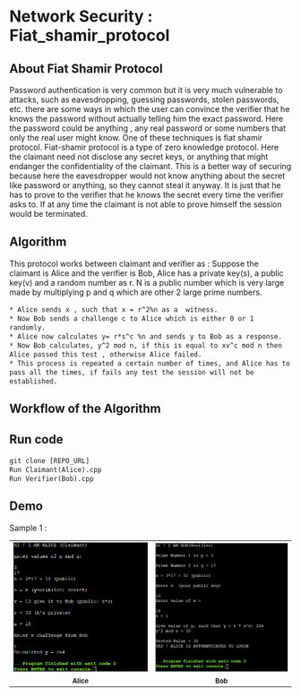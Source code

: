 # Network Security : Fiat_shamir_protocol

## About Fiat Shamir Protocol
Password authentication is very common but it is very much vulnerable to attacks, such as eavesdropping, guessing passwords, stolen passwords, etc. there are some ways in which the user can convince the verifier that he knows the password without actually telling him the exact password. Here the password could be anything , any real password or some numbers that only the real user might know. One of these techniques is fiat shamir protocol. 
Fiat-shamir protocol is a type of zero knowledge protocol. Here the claimant need not disclose any secret keys, or anything that might endanger the confidentiality of the claimant. This is a better way of securing because here the eavesdropper would not know anything about the secret like password or anything, so they cannot steal it anyway. It is just that he has to prove to the verifier that he knows the secret every time the verifier asks to. If at any time the claimant is not able to prove himself the session would be terminated. 



## Algorithm
This protocol works between claimant and verifier as :
Suppose the claimant is Alice and the verifier is Bob, Alice has a private key(s), a public key(v) and a random number as r. 
N is a public number which is very large made by multiplying p and q which are other 2 large prime numbers.
```
* Alice sends x , such that x = r^2%n as a  witness.
* Now Bob sends a challenge c to Alice which is either 0 or 1 randomly.
* Alice now calculates y= r*s^c %n and sends y to Bob as a response.
* Now Bob calculates, y^2 mod n, if this is equal to xv^c mod n then Alice passed this test , otherwise Alice failed. 
* This process is repeated a certain number of times, and Alice has to pass all the times, if fails any test the session will not be established.
```

## Workflow of the Algorithm
<!--  ![Workflow](https://encrypted-tbn0.gstatic.com/images?q=tbn:ANd9GcS3u-qfYy5KvlzQQCSlBdUxcSXIcXYNVjT9EQ&usqp=CAU)
  -->
<!-- <p align="center">
  <img width="1000" height="600" src="https://encrypted-tbn0.gstatic.com/images?q=tbn:ANd9GcS3u-qfYy5KvlzQQCSlBdUxcSXIcXYNVjT9EQ&usqp=CAU">
</p>
 -->
## Run code
```
git clone [REPO_URL]
Run Claimant(Alice).cpp
Run Verifier(Bob).cpp
```

## Demo
Sample 1 :
<!-- ![Bob](https://github.com/shee35/Fiat_shamir_protocol/blob/main/assets/ns1.png)
![Alice](https://github.com/shee35/Fiat_shamir_protocol/blob/main/assets/ns2.png) -->

<table>
  <tr>
     <td align="center"><img src="https://github.com/shee35/Fiat_shamir_protocol/blob/main/assets/ns2.png" width="450px;" alt=""/><br /><sub><b>Alice</b></sub></a><br /></td>
     <td align="center"><img src="https://github.com/shee35/Fiat_shamir_protocol/blob/main/assets/ns1.png" width="450px;" alt=""/><br /><sub><b>Bob</b></sub></a><br /></td>
    
  </tr>
  </table>
<!-- 
Sample 2 :

<table>
  <tr>
     <td align="center"><img src="https://github.com/shee35/Fiat_shamir_protocol/blob/main/assets/ns22.png" width="450px;" alt=""/><br /><sub><b>Alice</b></sub></a><br /></td>
     <td align="center"><img src="https://github.com/shee35/Fiat_shamir_protocol/blob/main/assets/ns11.png" width="450px;" alt=""/><br /><sub><b>Bob</b></sub></a><br /></td>
    
  </tr>
  </table>
 -->
